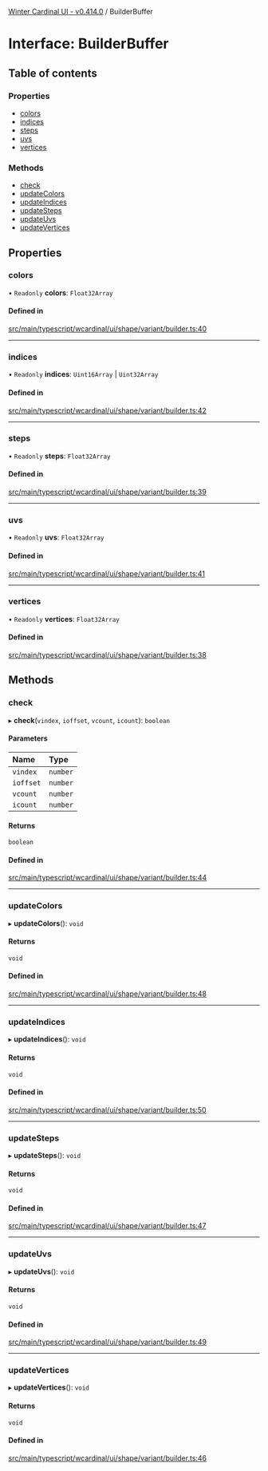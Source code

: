 [Winter Cardinal UI - v0.414.0](../index.md) / BuilderBuffer

# Interface: BuilderBuffer

## Table of contents

### Properties

- [colors](BuilderBuffer.md#colors)
- [indices](BuilderBuffer.md#indices)
- [steps](BuilderBuffer.md#steps)
- [uvs](BuilderBuffer.md#uvs)
- [vertices](BuilderBuffer.md#vertices)

### Methods

- [check](BuilderBuffer.md#check)
- [updateColors](BuilderBuffer.md#updatecolors)
- [updateIndices](BuilderBuffer.md#updateindices)
- [updateSteps](BuilderBuffer.md#updatesteps)
- [updateUvs](BuilderBuffer.md#updateuvs)
- [updateVertices](BuilderBuffer.md#updatevertices)

## Properties

### colors

• `Readonly` **colors**: `Float32Array`

#### Defined in

[src/main/typescript/wcardinal/ui/shape/variant/builder.ts:40](https://github.com/winter-cardinal/winter-cardinal-ui/blob/v0.414.0/src/main/typescript/wcardinal/ui/shape/variant/builder.ts#L40)

___

### indices

• `Readonly` **indices**: `Uint16Array` \| `Uint32Array`

#### Defined in

[src/main/typescript/wcardinal/ui/shape/variant/builder.ts:42](https://github.com/winter-cardinal/winter-cardinal-ui/blob/v0.414.0/src/main/typescript/wcardinal/ui/shape/variant/builder.ts#L42)

___

### steps

• `Readonly` **steps**: `Float32Array`

#### Defined in

[src/main/typescript/wcardinal/ui/shape/variant/builder.ts:39](https://github.com/winter-cardinal/winter-cardinal-ui/blob/v0.414.0/src/main/typescript/wcardinal/ui/shape/variant/builder.ts#L39)

___

### uvs

• `Readonly` **uvs**: `Float32Array`

#### Defined in

[src/main/typescript/wcardinal/ui/shape/variant/builder.ts:41](https://github.com/winter-cardinal/winter-cardinal-ui/blob/v0.414.0/src/main/typescript/wcardinal/ui/shape/variant/builder.ts#L41)

___

### vertices

• `Readonly` **vertices**: `Float32Array`

#### Defined in

[src/main/typescript/wcardinal/ui/shape/variant/builder.ts:38](https://github.com/winter-cardinal/winter-cardinal-ui/blob/v0.414.0/src/main/typescript/wcardinal/ui/shape/variant/builder.ts#L38)

## Methods

### check

▸ **check**(`vindex`, `ioffset`, `vcount`, `icount`): `boolean`

#### Parameters

| Name | Type |
| :------ | :------ |
| `vindex` | `number` |
| `ioffset` | `number` |
| `vcount` | `number` |
| `icount` | `number` |

#### Returns

`boolean`

#### Defined in

[src/main/typescript/wcardinal/ui/shape/variant/builder.ts:44](https://github.com/winter-cardinal/winter-cardinal-ui/blob/v0.414.0/src/main/typescript/wcardinal/ui/shape/variant/builder.ts#L44)

___

### updateColors

▸ **updateColors**(): `void`

#### Returns

`void`

#### Defined in

[src/main/typescript/wcardinal/ui/shape/variant/builder.ts:48](https://github.com/winter-cardinal/winter-cardinal-ui/blob/v0.414.0/src/main/typescript/wcardinal/ui/shape/variant/builder.ts#L48)

___

### updateIndices

▸ **updateIndices**(): `void`

#### Returns

`void`

#### Defined in

[src/main/typescript/wcardinal/ui/shape/variant/builder.ts:50](https://github.com/winter-cardinal/winter-cardinal-ui/blob/v0.414.0/src/main/typescript/wcardinal/ui/shape/variant/builder.ts#L50)

___

### updateSteps

▸ **updateSteps**(): `void`

#### Returns

`void`

#### Defined in

[src/main/typescript/wcardinal/ui/shape/variant/builder.ts:47](https://github.com/winter-cardinal/winter-cardinal-ui/blob/v0.414.0/src/main/typescript/wcardinal/ui/shape/variant/builder.ts#L47)

___

### updateUvs

▸ **updateUvs**(): `void`

#### Returns

`void`

#### Defined in

[src/main/typescript/wcardinal/ui/shape/variant/builder.ts:49](https://github.com/winter-cardinal/winter-cardinal-ui/blob/v0.414.0/src/main/typescript/wcardinal/ui/shape/variant/builder.ts#L49)

___

### updateVertices

▸ **updateVertices**(): `void`

#### Returns

`void`

#### Defined in

[src/main/typescript/wcardinal/ui/shape/variant/builder.ts:46](https://github.com/winter-cardinal/winter-cardinal-ui/blob/v0.414.0/src/main/typescript/wcardinal/ui/shape/variant/builder.ts#L46)
